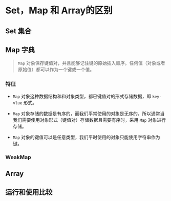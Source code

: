 # Set，Map 和 Array的区别

## Set 集合



## Map 字典

> `Map` 对象保存键值对，并且能够记住键的原始插入顺序。任何值（对象或者原始值）都可以作为一个键或一个值。

### 特征

- `Map` 对象这种数据结构和和对象类型，都已键值对的形式存储数据，即 `key-vlue` 形式。

- `Map` 对象存储的数据是有序的，而我们平常使用的对象是无序的，所以通常当我们需要使用对象形式（键值对）存储数据且需要有序时，采用 `Map` 对象进行存储。

- `Map` 对象的键值可以是任意类型，我们平时使用的对象只能使用字符串作为键。

### WeakMap



## Array 



## 运行和使用比较

